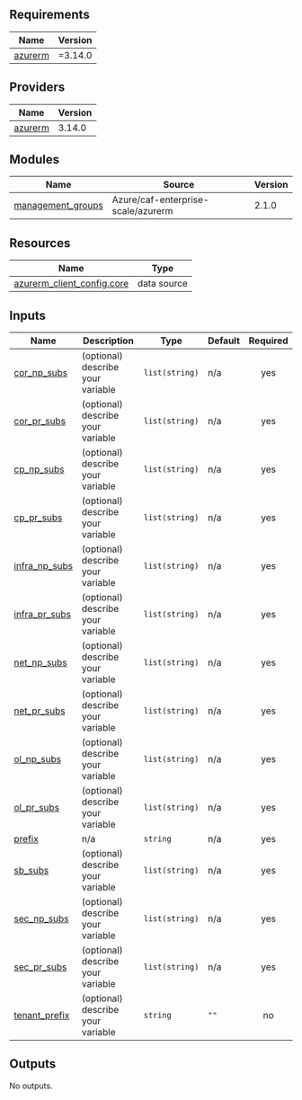 <!-- BEGIN_TF_DOCS -->
## Requirements

| Name | Version |
|------|---------|
| <a name="requirement_azurerm"></a> [azurerm](#requirement\_azurerm) | =3.14.0 |

## Providers

| Name | Version |
|------|---------|
| <a name="provider_azurerm"></a> [azurerm](#provider\_azurerm) | 3.14.0 |

## Modules

| Name | Source | Version |
|------|--------|---------|
| <a name="module_management_groups"></a> [management\_groups](#module\_management\_groups) | Azure/caf-enterprise-scale/azurerm | 2.1.0 |

## Resources

| Name | Type |
|------|------|
| [azurerm_client_config.core](https://registry.terraform.io/providers/hashicorp/azurerm/3.14.0/docs/data-sources/client_config) | data source |

## Inputs

| Name | Description | Type | Default | Required |
|------|-------------|------|---------|:--------:|
| <a name="input_cor_np_subs"></a> [cor\_np\_subs](#input\_cor\_np\_subs) | (optional) describe your variable | `list(string)` | n/a | yes |
| <a name="input_cor_pr_subs"></a> [cor\_pr\_subs](#input\_cor\_pr\_subs) | (optional) describe your variable | `list(string)` | n/a | yes |
| <a name="input_cp_np_subs"></a> [cp\_np\_subs](#input\_cp\_np\_subs) | (optional) describe your variable | `list(string)` | n/a | yes |
| <a name="input_cp_pr_subs"></a> [cp\_pr\_subs](#input\_cp\_pr\_subs) | (optional) describe your variable | `list(string)` | n/a | yes |
| <a name="input_infra_np_subs"></a> [infra\_np\_subs](#input\_infra\_np\_subs) | (optional) describe your variable | `list(string)` | n/a | yes |
| <a name="input_infra_pr_subs"></a> [infra\_pr\_subs](#input\_infra\_pr\_subs) | (optional) describe your variable | `list(string)` | n/a | yes |
| <a name="input_net_np_subs"></a> [net\_np\_subs](#input\_net\_np\_subs) | (optional) describe your variable | `list(string)` | n/a | yes |
| <a name="input_net_pr_subs"></a> [net\_pr\_subs](#input\_net\_pr\_subs) | (optional) describe your variable | `list(string)` | n/a | yes |
| <a name="input_ol_np_subs"></a> [ol\_np\_subs](#input\_ol\_np\_subs) | (optional) describe your variable | `list(string)` | n/a | yes |
| <a name="input_ol_pr_subs"></a> [ol\_pr\_subs](#input\_ol\_pr\_subs) | (optional) describe your variable | `list(string)` | n/a | yes |
| <a name="input_prefix"></a> [prefix](#input\_prefix) | n/a | `string` | n/a | yes |
| <a name="input_sb_subs"></a> [sb\_subs](#input\_sb\_subs) | (optional) describe your variable | `list(string)` | n/a | yes |
| <a name="input_sec_np_subs"></a> [sec\_np\_subs](#input\_sec\_np\_subs) | (optional) describe your variable | `list(string)` | n/a | yes |
| <a name="input_sec_pr_subs"></a> [sec\_pr\_subs](#input\_sec\_pr\_subs) | (optional) describe your variable | `list(string)` | n/a | yes |
| <a name="input_tenant_prefix"></a> [tenant\_prefix](#input\_tenant\_prefix) | (optional) describe your variable | `string` | `""` | no |

## Outputs

No outputs.
<!-- END_TF_DOCS -->